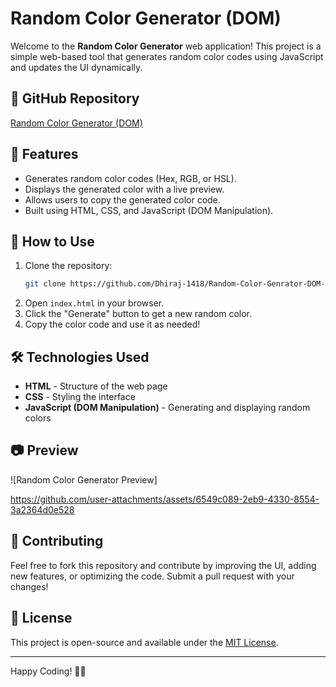 # Random Color Generator (DOM)

Welcome to the **Random Color Generator** web application! This project is a simple web-based tool that generates random color codes using JavaScript and updates the UI dynamically.

## 🔗 GitHub Repository
[Random Color Generator (DOM)](https://github.com/Dhiraj-1418/Random-Color-Genrator-DOM-)

## 📌 Features
- Generates random color codes (Hex, RGB, or HSL).
- Displays the generated color with a live preview.
- Allows users to copy the generated color code.
- Built using HTML, CSS, and JavaScript (DOM Manipulation).

## 🚀 How to Use
1. Clone the repository:
   ```bash
   git clone https://github.com/Dhiraj-1418/Random-Color-Genrator-DOM-.git
   ```
2. Open `index.html` in your browser.
3. Click the "Generate" button to get a new random color.
4. Copy the color code and use it as needed!

## 🛠 Technologies Used
- **HTML** - Structure of the web page
- **CSS** - Styling the interface
- **JavaScript (DOM Manipulation)** - Generating and displaying random colors

## 📷 Preview
![Random Color Generator Preview]



https://github.com/user-attachments/assets/6549c089-2eb9-4330-8554-3a2364d0e528




## 🤝 Contributing
Feel free to fork this repository and contribute by improving the UI, adding new features, or optimizing the code. Submit a pull request with your changes!

## 📜 License
This project is open-source and available under the [MIT License](LICENSE).

---
Happy Coding! 🎨🚀

